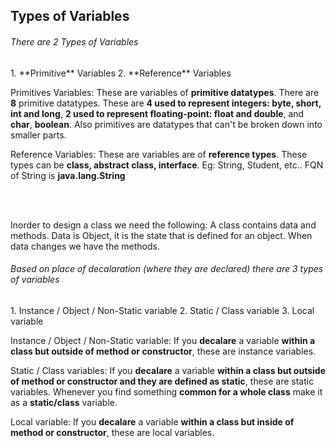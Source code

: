 <h2>Types of Variables</h2>

<h6>There are 2 Types of Variables</h6>
1. **Primitive** Variables
2. **Reference** Variables

Primitives Variables: These are variables of **primitive datatypes**. There are **8** primitive datatypes.
These are **4 used to represent integers: byte, short, int and long**, **2 used to represent floating-point: float and double**, and **char**, **boolean**.
Also primitives are datatypes that can't be broken down into smaller parts.


Reference Variables: These are variables are of **reference types**. These types can be **class, abstract class, interface**.
Eg: String, Student, etc..
FQN of String is **java.lang.String**

<br><br>

Inorder to design a class we need the following:
A class contains data and methods.
Data is Object, it is the state that is defined for an object.
When data changes we have the methods.

<h6>Based on place of decalaration (where they are declared) there are 3 types of variables</h6>
1. Instance / Object / Non-Static variable
2. Static / Class variable
3. Local variable

Instance / Object / Non-Static variable: If you **decalare** a variable **within a class but outside of method or constructor**, these are instance variables.

Static / Class variables: If you **decalare** a variable **within a class but outside of method or constructor and they are defined as static**, these are static variables.
Whenever you find something **common for a whole class** make it as a **static/class** variable.

Local variable: If you **decalare** a variable **within a class but inside of method or constructor**, these are local variables.
